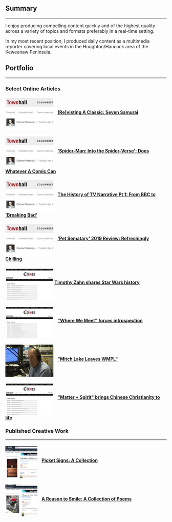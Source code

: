 ## Summary

---


I enjoy producing compelling content quickly and of the highest quality across a variety of topics and formats preferably in a real-time setting.

In my most recent position, I produced daily content as a multimedia reporter covering local events in the Houghton/Hancock area of the Keweenaw Peninsula.



## Portfolio

---


### Select Online Articles


#### <img src="https://raw.githubusercontent.com/connorveenstra/connorveenstra.github.io/master/images/Townhall%20Screenshot%201.jpg" width="150" height="100" align="middle" title="Online Article" style="margin-right:10px">   [(Re)visting A Classic: Seven Samurai](https://townhall.com/entertainment/connorveenstra/2019/04/11/revisiting-a-classic-seven-samurai-n2544101)


#### <img src="https://raw.githubusercontent.com/connorveenstra/connorveenstra.github.io/master/images/Townhall%20Screenshot%201.jpg" width="150" height="100" align="middle" title="Online Article" style="margin-right:10px">   ['Spider-Man: Into the Spider-Verse': Does Whatever A Comic Can](https://townhall.com/entertainment/connorveenstra/2019/03/05/spiderman-into-the-spiderverse-amazing-spectacular-n2542137)


#### <img src="https://raw.githubusercontent.com/connorveenstra/connorveenstra.github.io/master/images/Townhall%20Screenshot%201.jpg" width="150" height="100" align="middle" title="Online Article" style="margin-right:10px">   [The History of TV Narrative Pt 1: From BBC to 'Breaking Bad'](https://townhall.com/entertainment/connorveenstra/2019/04/03/the-new-tv-series-n2543309)


#### <img src="https://raw.githubusercontent.com/connorveenstra/connorveenstra.github.io/master/images/Townhall%20Screenshot%201.jpg" width="150" height="100" align="middle" title="Online Article" style="margin-right:10px">   ['Pet Sematary' 2019 Review: Refreshingly Chilling](https://townhall.com/entertainment/connorveenstra/2019/04/09/pet-sematary-review-n2543859)


#### <img src="https://github.com/connorveenstra/connorveenstra.github.io/raw/master/images/Chimes Screenshot.png" width="150" height="100" align="middle" title="Online Article">   [Timothy Zahn shares Star Wars history](https://calvinchimes.org/2019/11/15/timothy-zahn-shares-star-wars-history/)


#### <img src="https://raw.githubusercontent.com/connorveenstra/connorveenstra.github.io/master/images/Chimes%20Screenshot.png" width="150" height="100" align="middle" title="Online Article" style="margin-right:10px">   ["Where We Meet" forces introspection](https://calvinchimes.org/2019/12/06/where-we-meet-forces-introspection/)


#### <img src="https://github.com/connorveenstra/connorveenstra.github.io/raw/master/images/Radio%20Man.jpeg" width="150" height="100" align="middle" title="Online Article" style="margin-right:10px">   ["Mitch Lake Leaves WMPL"](https://www.uppermichiganssource.com/2020/09/04/mitch-lake-leaves-wmpl/)

#### <img src="https://raw.githubusercontent.com/connorveenstra/connorveenstra.github.io/master/images/Chimes%20Screenshot.png" width="150" height="100" align="middle" title="Online Article" style="margin-right:10px">   ["Matter + Spirit" brings Chinese Christianity to life](https://calvinchimes.org/2020/02/14/matter-spirit-brings-chinese-christianity-to-life/)


### 

### Published Creative Work


---


#### <img src="https://github.com/connorveenstra/connorveenstra.github.io/raw/master/images/picket_signs.png" width="100" height="100" align="middle" title="Online Article" style="margin-right:10px">   [Picket Signs: A Collection](https://www.amazon.com/Picket-Signs-Collection-Steven-Alexander-ebook/dp/B07BN7Q37X/ref=sr_1_8?qid=1556848274&refinements=p_27%3ASteven+Alexander&s=digital-text&sr=1-8&text=Steven+Alexander)


#### <img src="https://github.com/connorveenstra/connorveenstra.github.io/raw/master/images/reason_to_smile.png" width="100" height="100" align="middle" title="Online Article" style="margin-right:10px">   [A Reason to Smile: A Collection of Poems](https://www.amazon.com/Reason-Smile-Collection-Poems-ebook/dp/B07GSM9FX9/ref=sr_1_4?qid=1556848111&refinements=p_27%3ASteven+Alexander&s=digital-text&sr=1-4&text=Steven+Alexander)
